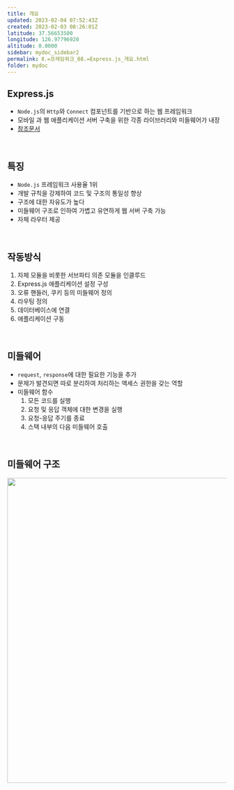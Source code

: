 ```yaml
---
title: 개요
updated: 2023-02-04 07:52:43Z
created: 2023-02-03 08:26:01Z
latitude: 37.56653500
longitude: 126.97796920
altitude: 0.0000
sidebar: mydoc_sidebar2
permalink: Ⅱ.=프레임워크_08.=Express.js_개요.html
folder: mydoc
---
```


## Express.js
- `Node.js`의 `Http`와 `Connect` 컴포넌트를 기반으로 하는 웹 프레임워크
- 모바일 과 웹 애플리케이션 서버 구축을 위한 각종 라이브러리와 미들웨어가 내장
- [참조문서](https://expressjs.com/en/4x/api.html)
<br>

## 특징
- `Node.js` 프레임워크 사용율 1위
- 개발 규칙을 강제하여 코드 및 구조의 통일성 향상
- 구조에 대한 자유도가 높다
- 미들웨어 구조로 인하여 가볍고 유연하게 웹 서버 구축 가능
- 자체 라우터 제공
<br>

## 작동방식
1. 자체 모듈을 비롯한 서브파티 의존 모듈을 인클루드
2. Express.js 애플리케이션 설정 구성
3. 오류 핸들러, 쿠키 등의 미들웨어 정의
4. 라우팅 정의
5. 데이터베이스에 연결
6. 애플리케이션 구동
<br>

## 미들웨어
- `request`, `response`에 대한 필요한 기능을 추가
- 문제가 발견되면 따로 분리하여 처리하는 액세스 권한을 갖는 역할
- 미들웨어 함수
	1. 모든 코드를 실행
	2. 요청 및 응답 객체에 대한 변경을 실행
	3. 요청-응답 주기를 종료
	4. 스택 내부의 다음 미들웨어 호출
<br> 

## 미들웨어 구조

<img src="../../resources/9dc1c45e222ead0d79b00c70ad45c964.png" width="700"/>
